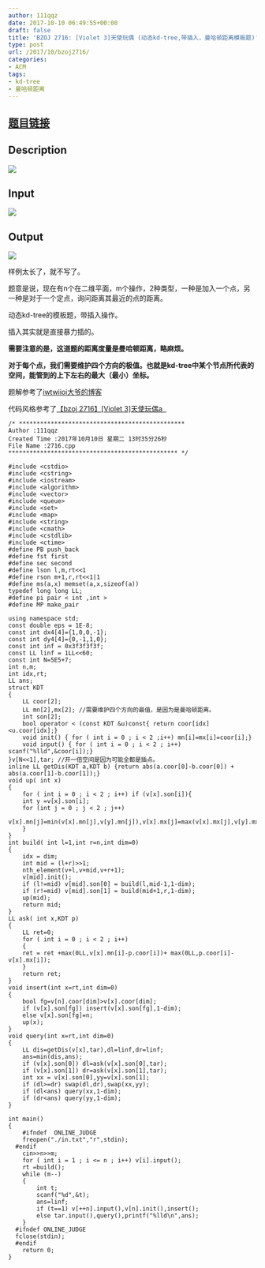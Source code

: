 ```yaml
---
author: 111qqz
date: 2017-10-10 06:49:55+00:00
draft: false
title: 'BZOJ 2716: [Violet 3]天使玩偶 (动态kd-tree,带插入，曼哈顿距离模板题)'
type: post
url: /2017/10/bzoj2716/
categories:
- ACM
tags:
- kd-tree
- 曼哈顿距离
---
```


## [题目链接](http://www.lydsy.com/JudgeOnline/problem.php?id=2716)





## Description







![](http://www.lydsy.com/JudgeOnline/upload/201204/T3des(2).gif)








## Input







![](http://www.lydsy.com/JudgeOnline/upload/201204/T3input(2).gif)








## Output







![](http://www.lydsy.com/JudgeOnline/upload/201204/T3output(2).gif)








样例太长了，就不写了。

题意是说，现在有n个在二维平面，m个操作，2种类型，一种是加入一个点，另一种是对于一个定点，询问距离其最近的点的距离。

动态kd-tree的模板题，带插入操作。

插入其实就是直接暴力插的。

**需要注意的是，这道题的距离度量是曼哈顿距离，略麻烦。**

**对于每个点，我们需要维护四个方向的极值。也就是kd-tree中某个节点所代表的空间，能管到的上下左右的最大（最小）坐标。**

题解参考了[iwtwiioi大爷的博客](http://www.cnblogs.com/iwtwiioi/p/4166158.html)

代码风格参考了[【bzoj 2716】[Violet 3]天使玩偶a  ](http://shallwe.ga/bzoj2716/)


    
    /* ***********************************************
    Author :111qqz
    Created Time :2017年10月10日 星期二 13时35分26秒
    File Name :2716.cpp
    ************************************************ */
    
    #include <cstdio>
    #include <cstring>
    #include <iostream>
    #include <algorithm>
    #include <vector>
    #include <queue>
    #include <set>
    #include <map>
    #include <string>
    #include <cmath>
    #include <cstdlib>
    #include <ctime>
    #define PB push_back
    #define fst first
    #define sec second
    #define lson l,m,rt<<1
    #define rson m+1,r,rt<<1|1
    #define ms(a,x) memset(a,x,sizeof(a))
    typedef long long LL;
    #define pi pair < int ,int >
    #define MP make_pair
    
    using namespace std;
    const double eps = 1E-8;
    const int dx4[4]={1,0,0,-1};
    const int dy4[4]={0,-1,1,0};
    const int inf = 0x3f3f3f3f;
    const LL linf = 1LL<<60;
    const int N=5E5+7;
    int n,m;
    int idx,rt;
    LL ans;
    struct KDT
    {
        LL coor[2];
        LL mn[2],mx[2]; //需要维护四个方向的最值，是因为是曼哈顿距离。
        int son[2];
        bool operator < (const KDT &u)const{ return coor[idx]<u.coor[idx];}
        void init() { for ( int i = 0 ; i < 2 ;i++) mn[i]=mx[i]=coor[i];}
        void input() { for ( int i = 0 ; i < 2 ; i++) scanf("%lld",&coor[i]);}
    }v[N<<1],tar; //开一倍空间是因为可能全都是插点。
    inline LL getDis(KDT a,KDT b) {return abs(a.coor[0]-b.coor[0]) + abs(a.coor[1]-b.coor[1]);}
    void up( int x)
    {
        for ( int i = 0 ; i < 2 ; i++) if (v[x].son[i]){
        int y =v[x].son[i];
        for (int j = 0 ; j < 2 ; j++) 
            v[x].mn[j]=min(v[x].mn[j],v[y].mn[j]),v[x].mx[j]=max(v[x].mx[j],v[y].mx[j]);
        }
    }
    int build( int l=1,int r=n,int dim=0)
    {
        idx = dim;
        int mid = (l+r)>>1;
        nth_element(v+l,v+mid,v+r+1);
        v[mid].init();
        if (l!=mid) v[mid].son[0] = build(l,mid-1,1-dim);
        if (r!=mid) v[mid].son[1] = build(mid+1,r,1-dim);
        up(mid);
        return mid;
    }
    LL ask( int x,KDT p)
    {
        LL ret=0;
        for ( int i = 0 ; i < 2 ; i++)
        {
        ret = ret +max(0LL,v[x].mn[i]-p.coor[i])+ max(0LL,p.coor[i]-v[x].mx[i]);
        }
        return ret;
    }
    void insert(int x=rt,int dim=0)
    {
        bool fg=v[n].coor[dim]>v[x].coor[dim];
        if (v[x].son[fg]) insert(v[x].son[fg],1-dim);
        else v[x].son[fg]=n;
        up(x);
    }
    void query(int x=rt,int dim=0)
    {
        LL dis=getDis(v[x],tar),dl=linf,dr=linf;
        ans=min(dis,ans);
        if (v[x].son[0]) dl=ask(v[x].son[0],tar);
        if (v[x].son[1]) dr=ask(v[x].son[1],tar);
        int xx = v[x].son[0],yy=v[x].son[1];
        if (dl>=dr) swap(dl,dr),swap(xx,yy);
        if (dl<ans) query(xx,1-dim);
        if (dr<ans) query(yy,1-dim);
    }
    
    int main()
    {
        #ifndef  ONLINE_JUDGE 
        freopen("./in.txt","r",stdin);
      #endif
        cin>>n>>m;
        for ( int i = 1 ; i <= n ; i++) v[i].input();
        rt =build();
        while (m--)
        {
            int t;
            scanf("%d",&t);
            ans=linf;
            if (t==1) v[++n].input(),v[n].init(),insert();
            else tar.input(),query(),printf("%lld\n",ans);
        }
      #ifndef ONLINE_JUDGE  
      fclose(stdin);
      #endif
        return 0;
    }
    










